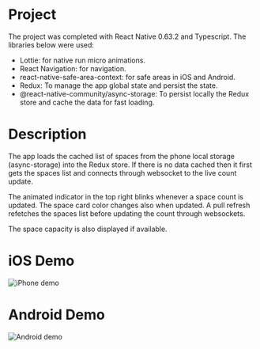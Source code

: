 # Project

The project was completed with React Native 0.63.2 and Typescript. The libraries below were used:

- Lottie: for native run micro animations.
- React Navigation: for navigation.
- react-native-safe-area-context: for safe areas in iOS and Android.
- Redux: To manage the app global state and persist the state.
- @react-native-community/async-storage: To persist locally the Redux store and cache the data for fast loading.

# Description

The app loads the cached list of spaces from the phone local storage (async-storage) into the Redux store. If there is no data cached then it first gets the spaces list and connects through websocket to the live count update. 

The animated indicator in the top right blinks whenever a space count is updated. The space card color changes also when updated. A pull refresh refetches the spaces list before updating the count through websockets.

The space capacity is also displayed if available.

# iOS Demo

![iPhone demo](./Resources/ios.gif)

# Android Demo

![Android demo](./Resources/android.gif)
